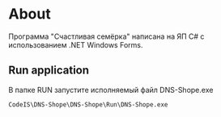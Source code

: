 # About

Программа "Счастливая семёрка" написана на ЯП C# с использованием .NET Windows Forms.

## Run application

В папке RUN запустите исполняемый файл DNS-Shope.exe

```bash
CodeIS\DNS-Shope\DNS-Shope\Run\DNS-Shope.exe
